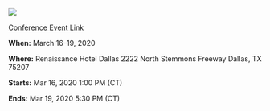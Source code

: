 ![](images/techcon2020.png)

[Conference Event Link](https://community.ibm.com/community/user/imwuc/events/event-description?CalendarEventKey=8f10ab21-36ed-4d24-a089-27ef9fc15a33&CommunityKey=77544459-9fda-40da-ae0b-fc8c76f0ce18&Home=%2Fcommunity%2Fuser%2Fimwuc%2Fevents%2Fevent-description)

**When:** March 16–19, 2020   

**Where:**  Renaissance Hotel Dallas 2222 North Stemmons Freeway Dallas, TX 75207 

**Starts:**  Mar 16, 2020 1:00 PM (CT)

**Ends:**  Mar 19, 2020 5:30 PM (CT)

